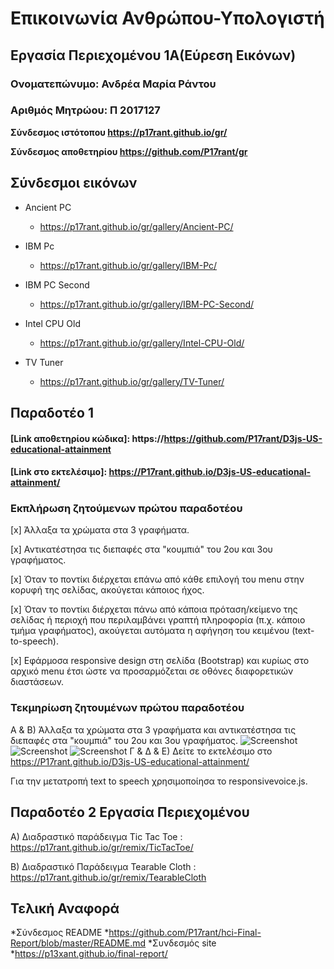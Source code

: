 # Επικοινωνία Ανθρώπου-Υπολογιστή
## Εργασία Περιεχομένου 1Α(Εύρεση Εικόνων)
### Ονοματεπώνυμο: Ανδρέα Μαρία Ράντου
### Αριθμός Μητρώου: Π 2017127


**Σύνδεσμος ιστότοπου https://p17rant.github.io/gr/**

**Σύνδεσμος αποθετηρίου https://github.com/P17rant/gr**


## Σύνδεσμοι εικόνων

* Ancient PC

  * https://p17rant.github.io/gr/gallery/Ancient-PC/

* IBM Pc

  * https://p17rant.github.io/gr/gallery/IBM-Pc/

* IBM PC Second

  * https://p17rant.github.io/gr/gallery/IBM-PC-Second/

* Intel CPU Old

  * https://p17rant.github.io/gr/gallery/Intel-CPU-Old/

* TV Tuner

  * https://p17rant.github.io/gr/gallery/TV-Tuner/

## Παραδοτέο 1

#### [Link αποθετηρίου κώδικα]: https://https://github.com/P17rant/D3js-US-educational-attainment
#### [Link στο εκτελέσιμο]: https://P17rant.github.io/D3js-US-educational-attainment/

### Εκπλήρωση ζητούμενων πρώτου παραδοτέου

[x] Άλλαξα τα χρώματα στα 3 γραφήματα.

[x] Αντικατέστησα τις διεπαφές στα "κουμπιά" του 2ου και 3ου γραφήματος.

[x] Όταν το ποντίκι διέρχεται επάνω από κάθε επιλογή του menu στην κορυφή της σελίδας, ακούγεται κάποιος ήχος.

[x] Όταν το ποντίκι διέρχεται πάνω από κάποια πρόταση/κείμενο της σελίδας ή περιοχή που περιλαμβάνει γραπτή πληροφορία (π.χ. κάποιο τμήμα     γραφήματος), ακούγεται αυτόματα η αφήγηση του κειμένου (text-to-speech).

[x] Εφάρμοσα responsive design στη σελίδα (Bootstrap) και κυρίως στο αρχικό menu έτσι ώστε να προσαρμόζεται σε οθόνες διαφορετικών διαστάσεων.

### Τεκμηρίωση ζητουμένων πρώτου παραδοτέου

Α & B) Άλλαξα τα χρώματα στα 3 γραφήματα και αντικατέστησα τις διεπαφές στα "κουμπιά" του 2ου και 3ου γραφήματος.
![Screenshot](1.PNG)
![Screenshot](2.PNG)
![Screenshot](3.PNG)
Γ & Δ & Ε) Δείτε το εκτελέσιμο στο https://P17rant.github.io/D3js-US-educational-attainment/

Για την μετατροπή text to speech χρησιμοποίησα το responsivevoice.js.


## Παραδοτέο 2 Εργασία Περιεχομένου 

A) Διαδραστικό παράδειγμα Tic Tac Toe : https://p17rant.github.io/gr/remix/TicTacToe/

Β) Διαδραστικό Παράδειγμα Tearable Cloth : https://p17rant.github.io/gr/remix/TearableCloth

## Τελική Αναφορά

*Σύνδεσμος  README
    *https://github.com/P17rant/hci-Final-Report/blob/master/README.md
*Συνδεσμός site 
    *https://p13xant.github.io/final-report/

